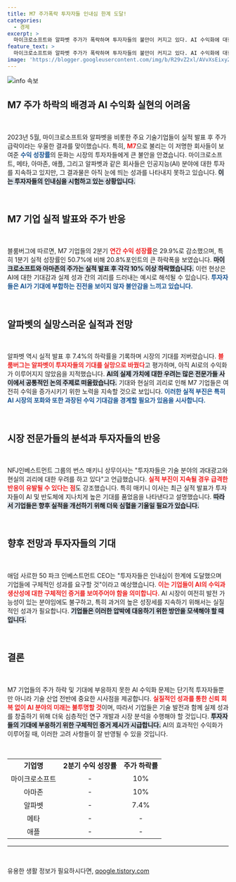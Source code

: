 ```yaml
---
title: M7 주가폭락 투자자들 인내심 한계 도달!
categories:
  - 경제
excerpt: >
  마이크로소프트와 알파벳 주가가 폭락하며 투자자들의 불만이 커지고 있다. AI 수익화에 대한 기대가 실망으로 바뀌고, M7 기업의 성장 둔화가 가시화되면서 월가의 경계심이 고조되고 있다.
feature_text: >
  마이크로소프트와 알파벳 주가가 폭락하며 투자자들의 불만이 커지고 있다. AI 수익화에 대한 기대가 실망으로 바뀌고, M7 기업의 성장 둔화가 가시화되면서 월가의 경계심이 고조되고 있다.
image: 'https://blogger.googleusercontent.com/img/b/R29vZ2xl/AVvXsEixyZcFfHzMRdzZMjFBmAUKJYCLCGyLL1o632UiGVXcaFdKo_bkvkuCioo0uUKlGfBVcT3P84aROyZIXSBEx3Aw5nCQ3pTgDom1WDC4m8eifvWiAmWEEVb4x6G_l8C0QH225ldMjyaFvpxGEBGNO37VmDTDMHGhJPq73UglMfDca1-0aw/s1600/blogspot.png'
---
```


<p><img src="https://blogger.googleusercontent.com/img/b/R29vZ2xl/AVvXsEixyZcFfHzMRdzZMjFBmAUKJYCLCGyLL1o632UiGVXcaFdKo_bkvkuCioo0uUKlGfBVcT3P84aROyZIXSBEx3Aw5nCQ3pTgDom1WDC4m8eifvWiAmWEEVb4x6G_l8C0QH225ldMjyaFvpxGEBGNO37VmDTDMHGhJPq73UglMfDca1-0aw/s1600/blogspot.png" alt="info 속보" /></p>

<h2 data-ke-size="size26">M7 주가 하락의 배경과 AI 수익화 실현의 어려움</h2>

<p data-ke-size="size16">&nbsp;</p>

<p>2023년 5월, 마이크로소프트와 알파벳을 비롯한 주요 기술기업들이 실적 발표 후 주가 급락이라는 우울한 결과를 맞이했습니다. 특히, <b><span style="color: #ee2323;">M7</span></b>으로 불리는 이 저명한 회사들이 보여준 <b><span style="color: #1a5490;">수익 성장률</span></b>의 둔화는 시장의 투자자들에게 큰 불안을 안겼습니다. 마이크로소프트, 메타, 아마존, 애플, 그리고 알파벳과 같은 회사들은 인공지능(AI) 분야에 대한 투자를 지속하고 있지만, 그 결과물은 아직 눈에 띄는 성과를 나타내지 못하고 있습니다. <b><span style="background-color: #21538527;">이는 투자자들의 인내심을 시험하고 있는 상황입니다.</span></b></p>

<p data-ke-size="size16">&nbsp;</p>

<h2 data-ke-size="size26">M7 기업 실적 발표와 주가 반응</h2>

<p data-ke-size="size16">&nbsp;</p>

<p>블룸버그에 따르면, M7 기업들의 2분기 <b><span style="color: #ee2323;">연간 수익 성장률</span></b>은 29.9%로 감소했으며, 특히 1분기 실적 성장률인 50.7%에 비해 20.8%포인트의 큰 하락폭을 보였습니다. <b><span style="background-color: #21538527;">마이크로소프트와 아마존의 주가는 실적 발표 후 각각 10% 이상 하락했습니다.</span></b> 이런 현상은 AI에 대한 기대감과 실제 성과 간의 괴리를 드러내는 예시로 해석될 수 있습니다. <b><span style="color: #1a5490;">투자자들은 AI가 기대에 부합하는 진전을 보이지 않자 불안감을 느끼고 있습니다.</span></b></p>

<p data-ke-size="size16">&nbsp;</p>

<h2 data-ke-size="size26">알파벳의 실망스러운 실적과 전망</h2>

<p data-ke-size="size16">&nbsp;</p>

<p>알파벳 역시 실적 발표 후 7.4%의 하락률을 기록하며 시장의 기대를 저버렸습니다. <b><span style="color: #ee2323;">블룸버그는 알파벳이 투자자들의 기대를 실망으로 바꿨다</span></b>고 평가하며, 아직 AI로의 수익화가 이루어지지 않았음을 지적했습니다. <b><span style="background-color: #21538527;">AI의 실제 가치에 대한 우려는 많은 전문가들 사이에서 공통적인 논의 주제로 떠올랐습니다.</span></b> 기대와 현실의 괴리로 인해 M7 기업들은 여전히 수익을 증가시키기 위한 노력을 지속할 것으로 보입니다. <b><span style="color: #1a5490;">이러한 실적 부진은 특히 AI 시장의 포화와 또한 과장된 수익 기대감을 경계할 필요가 있음을 시사합니다.</span></b></p>

<p data-ke-size="size16">&nbsp;</p>

<h2 data-ke-size="size26">시장 전문가들의 분석과 투자자들의 반응</h2>

<p data-ke-size="size16">&nbsp;</p>

<p>NFJ인베스트먼트 그룹의 번스 매키니 상무이사는 "투자자들은 기술 분야의 과대광고와 현실의 괴리에 대한 우려를 하고 있다"고 언급했습니다. <b><span style="color: #ee2323;">실적 부진이 지속될 경우 급격한 반응이 유발될 수 있다는 점</span></b>도 강조했습니다. 특히 매키니 이사는 최근 실적 발표가 투자자들이 AI 및 반도체에 지나치게 높은 기대를 품었음을 나타낸다고 설명했습니다. <b><span style="background-color: #21538527;">따라서 기업들은 향후 실적을 개선하기 위해 더욱 심혈을 기울일 필요가 있습니다.</span></b></p>

<p data-ke-size="size16">&nbsp;</p>

<h2 data-ke-size="size26">향후 전망과 투자자들의 기대</h2>

<p data-ke-size="size16">&nbsp;</p>

<p>애덤 사르한 50 파크 인베스트먼트 CEO는 "투자자들은 인내심이 한계에 도달했으며 기업들에 구체적인 성과를 요구할 것"이라고 예상했습니다. <b><span style="color: #ee2323;">이는 기업들이 AI의 수익과 생산성에 대한 구체적인 증거를 보여주어야 함을 의미합니다.</span></b> AI 시장이 여전히 발전 가능성이 있는 분야임에도 불구하고, 특히 과거의 높은 성장세를 지속하기 위해서는 실질적인 성과가 필요합니다. <b><span style="background-color: #21538527;">기업들은 이러한 압박에 대응하기 위한 방안을 모색해야 할 때입니다.</span></b></p>

<p data-ke-size="size16">&nbsp;</p>

<h2 data-ke-size="size26">결론</h2>

<p data-ke-size="size16">&nbsp;</p>

<p>M7 기업들의 주가 하락 및 기대에 부응하지 못한 AI 수익화 문제는 단기적 투자자들뿐만 아니라 기술 산업 전반에 중요한 시사점을 제공합니다. <b><span style="color: #ee2323;">실질적인 성과를 통한 신뢰 회복 없이 AI 분야의 미래는 불투명할 것</span></b>이며, 따라서 기업들은 기술 발전과 함께 실제 성과를 창출하기 위해 더욱 심층적인 연구 개발과 시장 분석을 수행해야 할 것입니다. <b><span style="background-color: #21538527;">투자자들의 기대에 부응하기 위한 구체적인 증거 제시가 시급합니다.</span></b> AI의 효과적인 수익화가 이루어질 때, 이러한 고려 사항들이 잘 반영될 수 있을 것입니다. </p>

<p data-ke-size="size16">&nbsp;</p>

<table style="width: 100%; border-collapse: collapse;">
<tr>
<td style="text-align: center; height: 17px;"><b>기업명</b></td>
<td style="text-align: center; height: 17px;"><b>2분기 수익 성장률</b></td>
<td style="text-align: center; height: 17px;"><b>주가 하락률</b></td>
</tr>
<tr>
<td style="text-align: center; height: 17px;">마이크로소프트</td>
<td style="text-align: center; height: 17px;">-</td>
<td style="text-align: center; height: 17px;">10%</td>
</tr>
<tr>
<td style="text-align: center; height: 17px;">아마존</td>
<td style="text-align: center; height: 17px;">-</td>
<td style="text-align: center; height: 17px;">10%</td>
</tr>
<tr>
<td style="text-align: center; height: 17px;">알파벳</td>
<td style="text-align: center; height: 17px;">-</td>
<td style="text-align: center; height: 17px;">7.4%</td>
</tr>
<tr>
<td style="text-align: center; height: 17px;">메타</td>
<td style="text-align: center; height: 17px;">-</td>
<td style="text-align: center; height: 17px;">-</td>
</tr>
<tr>
<td style="text-align: center; height: 17px;">애플</td>
<td style="text-align: center; height: 17px;">-</td>
<td style="text-align: center; height: 17px;">-</td>
</tr>
</table>

<hr>

<p data-ke-size="size16">&nbsp;</p>
유용한 생활 정보가 필요하시다면, <a href="https://qoogle.tistory.com" rel="dofollow">qoogle.tistory.com</a>


